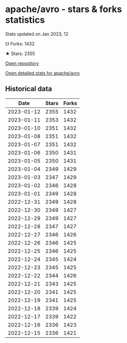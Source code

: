 # apache/avro - stars & forks statistics

Stats updated on Jan 2023, 12

☋ Forks: 1432

★ Stars: 2355

[Open repository](https://github.com/apache/avro)

[Open detailed stats for apache/avro](https://reviewgithub.com/rep/apache/avro)

## Historical data
| Date | Stars | Forks |
|------|-------|-------|
| 2023-01-12 | 2355 | 1432 | 
| 2023-01-11 | 2353 | 1432 | 
| 2023-01-10 | 2351 | 1432 | 
| 2023-01-08 | 2351 | 1432 | 
| 2023-01-07 | 2351 | 1432 | 
| 2023-01-06 | 2350 | 1431 | 
| 2023-01-05 | 2350 | 1431 | 
| 2023-01-04 | 2349 | 1429 | 
| 2023-01-03 | 2347 | 1429 | 
| 2023-01-02 | 2346 | 1428 | 
| 2023-01-01 | 2349 | 1428 | 
| 2022-12-31 | 2349 | 1428 | 
| 2022-12-30 | 2349 | 1427 | 
| 2022-12-29 | 2349 | 1427 | 
| 2022-12-28 | 2347 | 1427 | 
| 2022-12-27 | 2346 | 1426 | 
| 2022-12-26 | 2346 | 1425 | 
| 2022-12-25 | 2346 | 1425 | 
| 2022-12-24 | 2345 | 1424 | 
| 2022-12-23 | 2345 | 1425 | 
| 2022-12-22 | 2344 | 1426 | 
| 2022-12-21 | 2343 | 1425 | 
| 2022-12-20 | 2341 | 1425 | 
| 2022-12-19 | 2341 | 1425 | 
| 2022-12-18 | 2339 | 1424 | 
| 2022-12-17 | 2339 | 1422 | 
| 2022-12-16 | 2336 | 1423 | 
| 2022-12-15 | 2336 | 1421 | 

